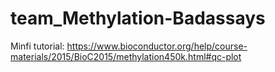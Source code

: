 # team_Methylation-Badassays

Minfi tutorial:
https://www.bioconductor.org/help/course-materials/2015/BioC2015/methylation450k.html#qc-plot